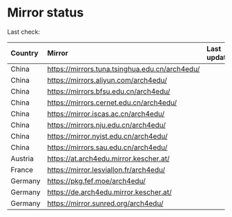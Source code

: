 <script src="./time.js"></script>
# Mirror status
Last check: <script type="text/javascript">localize(1738052858.060027);</script>

|Country|Mirror|Last update|
|:------|:-----|:----------|
|China|https://mirrors.tuna.tsinghua.edu.cn/arch4edu/|<script type="text/javascript">localize(1738003124);</script>|
|China|https://mirrors.aliyun.com/arch4edu/|<script type="text/javascript">localize(1738003124);</script>|
|China|https://mirrors.bfsu.edu.cn/arch4edu/|<script type="text/javascript">localize(1738003124);</script>|
|China|https://mirrors.cernet.edu.cn/arch4edu/|<script type="text/javascript">localize(1738003124);</script>|
|China|https://mirror.iscas.ac.cn/arch4edu/|<script type="text/javascript">localize(1738003124);</script>|
|China|https://mirrors.nju.edu.cn/arch4edu/|<script type="text/javascript">localize(1737960168);</script>|
|China|https://mirror.nyist.edu.cn/arch4edu/|<script type="text/javascript">localize(1738003124);</script>|
|China|https://mirrors.sau.edu.cn/arch4edu/|<script type="text/javascript">localize(1731653531);</script>|
|Austria|https://at.arch4edu.mirror.kescher.at/|<script type="text/javascript">localize(1738003124);</script>|
|France|https://mirror.lesviallon.fr/arch4edu/|<script type="text/javascript">localize(1738003124);</script>|
|Germany|https://pkg.fef.moe/arch4edu/|<script type="text/javascript">localize(1738003124);</script>|
|Germany|https://de.arch4edu.mirror.kescher.at/|<script type="text/javascript">localize(1738003124);</script>|
|Germany|https://mirror.sunred.org/arch4edu/|<script type="text/javascript">localize(1738003124);</script>|

<script src="./tablefilter/tablefilter.js"></script>
<script src="./table.js"></script>
